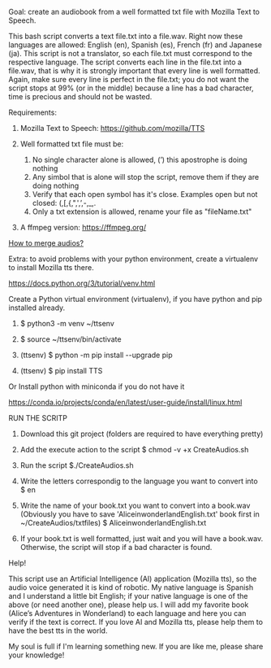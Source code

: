 Goal: create an audiobook from a well formatted txt file with Mozilla Text to Speech.

This bash script converts a text file.txt into a file.wav. Right now these languages are allowed: English (en), Spanish (es), French (fr) and Japanese (ja). This script is not a translator, so each file.txt must correspond to the respective language. The script converts each line in the file.txt into a file.wav, that is why it is strongly important that every line is well formatted. Again, make sure every line is perfect in the file.txt; you do not want the script stops at 99% (or in the middle) because a line has a bad character, time is precious and should not be wasted.

Requirements:

1. Mozilla Text to Speech: https://github.com/mozilla/TTS

2. Well formatted txt file must be:
   1. No single character alone is allowed, (’) this apostrophe is doing nothing
   2. Any simbol that is alone will stop the script, remove them if they are doing nothing
   3. Verify that each open symbol has it's close. Examples open but not closed: (,[,{,",',’,-,_,.
   4. Only a txt extension is allowed, rename your file as "fileName.txt"

3. A ffmpeg version: https://ffmpeg.org/

[How to merge audios?](https://github.com/comandoslinux/createaudios/MergeAudios)


Extra: to avoid problems with your python environment, create a virtualenv to install Mozilla tts there.

https://docs.python.org/3/tutorial/venv.html


Create a Python virtual environment (virtualenv), if you have python and pip installed already.

1. $ python3 -m venv ~/ttsenv

2. $ source ~/ttsenv/bin/activate

3. (ttsenv) $ python -m pip install --upgrade pip

4. (ttsenv) $ pip install TTS


Or Install python with miniconda if you do not have it

https://conda.io/projects/conda/en/latest/user-guide/install/linux.html


RUN THE SCRITP

1. Download this git project (folders are required to have everything pretty)

2. Add the execute action to the script
   $ chmod -v +x CreateAudios.sh

3. Run the script
   $./CreateAudios.sh

4. Write the letters correspondig to the language you want to convert into
   $ en

5. Write the name of your book.txt you want to convert into a book.wav (Obviously you have to save 'AliceinwonderlandEnglish.txt' book first in ~/CreateAudios/txtfiles)
   $ AliceinwonderlandEnglish.txt

6. If your book.txt is well formatted, just wait and you will have a book.wav. Otherwise, the script will stop if a bad character is found.


Help!

This script use an Artificial Intelligence (AI) application (Mozilla tts), so the audio voice generated it is kind of robotic. My native language is Spanish and I understand a little bit English; if your native language is one of the above (or need another one), please help us. I will add my favorite book (Alice’s Adventures in Wonderland) to each language and here you can verify if the text is correct. If you love AI and Mozilla tts, please help them to have the best tts in the world.

My soul is full if I'm learning something new. If you are like me, please share your knowledge!
